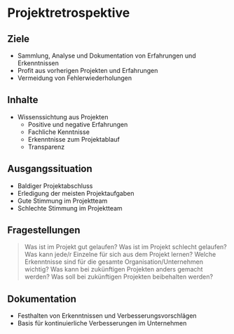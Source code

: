 # Projektretrospektive

## Ziele
- Sammlung, Analyse und Dokumentation von Erfahrungen und Erkenntnissen
- Profit aus vorherigen Projekten und Erfahrungen
- Vermeidung von Fehlerwiederholungen

## Inhalte
- Wissenssichtung aus Projekten
  - Positive und negative Erfahrungen
  - Fachliche Kenntnisse
  - Erkenntnisse zum Projektablauf
  - Transparenz
 
## Ausgangssituation
- Baldiger Projektabschluss
- Erledigung der meisten Projektaufgaben
- Gute Stimmung im Projektteam
- Schlechte Stimmung im Projektteam

## Fragestellungen
> Was ist im Projekt gut gelaufen?
> Was ist im Projekt schlecht gelaufen?
> Was kann jede/r Einzelne für sich aus dem Projekt lernen?
> Welche Erkenntnisse sind für die gesamte Organisation/Unternehmen wichtig?
> Was kann bei zukünftigen Projekten anders gemacht werden?
> Was soll bei zukünftigen Projekten beibehalten werden?

## Dokumentation 
- Festhalten von Erkenntnissen und Verbesserungsvorschlägen
- Basis für kontinuierliche Verbesserungen im Unternehmen

